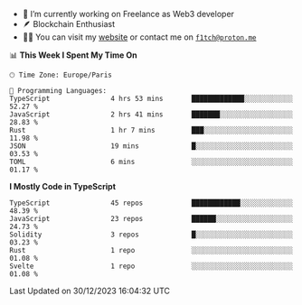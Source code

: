 - 🔭 I’m currently working on Freelance as Web3 developer
- 🪶 Blockchain Enthusiast
- 👨‍💻 You can visit my [website](https://f1tch.xyz) or contact me on [`f1tch@proton.me`](mailto:f1tch@proton.me)

<!--START_SECTION:waka-->
📊 **This Week I Spent My Time On** 

```text
🕑︎ Time Zone: Europe/Paris

💬 Programming Languages: 
TypeScript               4 hrs 53 mins       █████████████░░░░░░░░░░░░   52.27 % 
JavaScript               2 hrs 41 mins       ███████░░░░░░░░░░░░░░░░░░   28.83 % 
Rust                     1 hr 7 mins         ███░░░░░░░░░░░░░░░░░░░░░░   11.98 % 
JSON                     19 mins             █░░░░░░░░░░░░░░░░░░░░░░░░   03.53 % 
TOML                     6 mins              ░░░░░░░░░░░░░░░░░░░░░░░░░   01.17 % 
```

**I Mostly Code in TypeScript** 

```text
TypeScript               45 repos            ████████████░░░░░░░░░░░░░   48.39 % 
JavaScript               23 repos            ██████░░░░░░░░░░░░░░░░░░░   24.73 % 
Solidity                 3 repos             █░░░░░░░░░░░░░░░░░░░░░░░░   03.23 % 
Rust                     1 repo              ░░░░░░░░░░░░░░░░░░░░░░░░░   01.08 % 
Svelte                   1 repo              ░░░░░░░░░░░░░░░░░░░░░░░░░   01.08 % 
```




 Last Updated on 30/12/2023 16:04:32 UTC
<!--END_SECTION:waka-->

